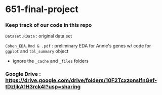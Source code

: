 # 651-final-project

### Keep track of our code in this repo
`Dataset.RData` : original data set

`Cohen_EDA.Rmd & .pdf` : preliminary EDA for Annie's genes w/ code for `ggplot` and `tbl_summary` object

* ignore the `_cache` and `_files` folders

### Google Drive : https://drive.google.com/drive/folders/10F2TcxzonsIfnGef-tDzIjkA1H3rck4I?usp=sharing
